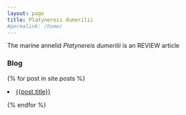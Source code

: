 ```yaml
---
layout: page
title: Platynereis dumerilii
#permalink: /home/
---
```


The marine annelid *Platynereis dumerilii* is an    REVIEW article

### Blog

{% for post in site.posts %}
  <li><a href="{{ post.url }}">{{post.title}}</a></li>

{% endfor %}
